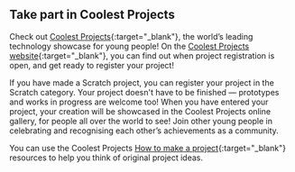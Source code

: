 ## Take part in Coolest Projects

Check out [Coolest Projects](https://coolestprojects.org/){:target="_blank"}, the world’s leading technology showcase for young people! On the [Coolest Projects website](https://coolestprojects.org/){:target="_blank"}, you can find out when project registration is open, and get ready to register your project! 

If you have made a Scratch project, you can register your project in the Scratch category. Your project doesn't have to be finished — prototypes and works in progress are welcome too! When you have entered your project, your creation will be showcased in the Coolest Projects online gallery, for people all over the world to see! Join other young people in celebrating and recognising each other’s achievements as a community.


You can use the Coolest Projects [How to make a project](https://coolestprojects.org/2020/03/31/how-to-make-a-project-workbook-and-additional-resources/){:target="_blank"} resources to help you think of original project ideas.
